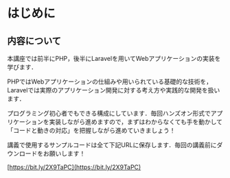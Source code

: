 # はじめに


## 内容について

本講座では前半にPHP，後半にLaravelを用いてWebアプリケーションの実装を学びます．

PHPではWebアプリケーションの仕組みや用いられている基礎的な技術を，Laravelでは実際のアプリケーション開発に対する考え方や実践的な開発を扱います．

プログラミング初心者でもできる構成にしています．毎回ハンズオン形式でアプリケーションを実装しながら進めますので，まずはわからなくても手を動かして「コードと動きの対応」を把握しながら進めていきましょう！

講義で使用するサンプルコードは全て下記URLに保存します．毎回の講義前にダウンロードをお願いします！

[https://bit.ly/2X9TaPC](https://bit.ly/2X9TaPC)

<!-- ## 宿題など

毎回講義での宿題は特にありません．まずは講義内の内容をしっかり実装することが大切ですが，講義だけ受けていてもできるようにはなりません．

特に，講義でははじめてWebアプリ開発を行う方でも「自分の手で実装したWebアプリケーションを動かす」ことができるようにつくっているため，多少経験がある方には物足りないかもしれません．

そこで，そういった方は講義の内容に留まらず試行錯誤しながらガンガンチャレンジしてみましょう！

- 【必須】まず講義内で扱った部分をしっかり実装する（講義中に一通りできるようになっています）．
- 【必須】講義内で全部終わらなかった部分は，次の講義までに必ず実装しておく．わからない部分などあればもう一度講義の内容を実装してみる．
- 【必須ではないけれど推奨】講義で扱った内容を元にオリジナルの機能や処理をつくって動かし，slackにシェアする．
 -->
